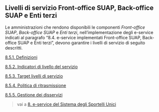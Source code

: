 ## Livelli di servizio Front-office SUAP, Back-office SUAP e Enti terzi

Le amministrazioni che rendono disponibili le componenti *Front-office SUAP*, *Back-office SUAP* e *Enti terzi*, nell’implementazione degli e-service indicati al paragrafo “8.4. e-service implementati Front-office SUAP, Back-office SUAP e Enti terzi”, devono garantire i livelli di servizio di seguito descritti.

[8.5.1. Definizioni](08_05_01.md)

[8.5.2. Indicatori di livello del servizio](08_05_02.md)

[8.5.3. Target livelli di servizio](08_05_03.md)

[8.5.4. Politica di ritrasmissione](08_05_04.md)

[8.5.5. Gestione dei disservizi](08_05_05.md)

> vai a [8. e-service del Sistema degli Sportelli Unici](../08.md)
